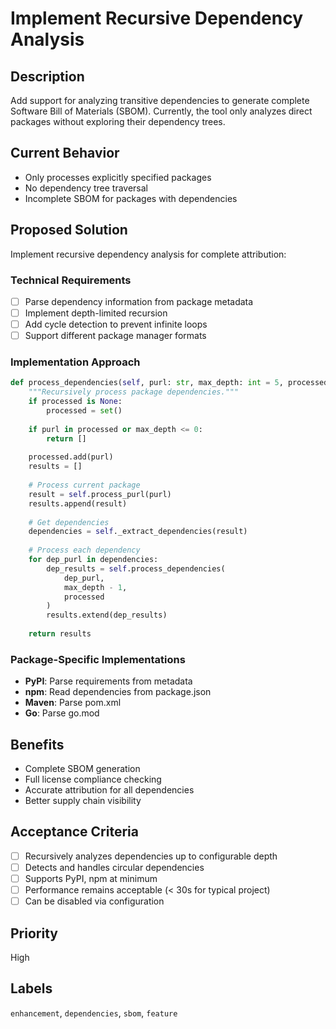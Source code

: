 # Implement Recursive Dependency Analysis

## Description
Add support for analyzing transitive dependencies to generate complete Software Bill of Materials (SBOM). Currently, the tool only analyzes direct packages without exploring their dependency trees.

## Current Behavior
- Only processes explicitly specified packages
- No dependency tree traversal
- Incomplete SBOM for packages with dependencies

## Proposed Solution
Implement recursive dependency analysis for complete attribution:

### Technical Requirements
- [ ] Parse dependency information from package metadata
- [ ] Implement depth-limited recursion
- [ ] Add cycle detection to prevent infinite loops
- [ ] Support different package manager formats

### Implementation Approach
```python
def process_dependencies(self, purl: str, max_depth: int = 5, processed: Set[str] = None):
    """Recursively process package dependencies."""
    if processed is None:
        processed = set()
    
    if purl in processed or max_depth <= 0:
        return []
    
    processed.add(purl)
    results = []
    
    # Process current package
    result = self.process_purl(purl)
    results.append(result)
    
    # Get dependencies
    dependencies = self._extract_dependencies(result)
    
    # Process each dependency
    for dep_purl in dependencies:
        dep_results = self.process_dependencies(
            dep_purl, 
            max_depth - 1, 
            processed
        )
        results.extend(dep_results)
    
    return results
```

### Package-Specific Implementations
- **PyPI**: Parse requirements from metadata
- **npm**: Read dependencies from package.json
- **Maven**: Parse pom.xml
- **Go**: Parse go.mod

## Benefits
- Complete SBOM generation
- Full license compliance checking
- Accurate attribution for all dependencies
- Better supply chain visibility

## Acceptance Criteria
- [ ] Recursively analyzes dependencies up to configurable depth
- [ ] Detects and handles circular dependencies
- [ ] Supports PyPI, npm at minimum
- [ ] Performance remains acceptable (< 30s for typical project)
- [ ] Can be disabled via configuration

## Priority
High

## Labels
`enhancement`, `dependencies`, `sbom`, `feature`